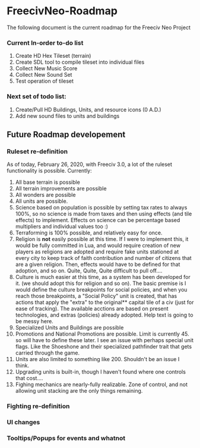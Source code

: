 # FreecivNeo-Roadmap

The following document is the current roadmap for the Freeciv Neo Project

### Current In-order to-do list

1. Create HD Hex Tileset (terrain)
2. Create SDL tool to compile tileset into individual files
3. Collect New Music Score
4. Collect New Sound Set 
5. Test operation of tileset

### Next set of todo list:

1. Create/Pull HD Buildings, Units, and resource icons (0 A.D.)
2. Add new sound files to units and buildings

## Future Roadmap developement

### Ruleset re-definition
 
As of today, February 26, 2020, with Freeciv 3.0, a lot of the ruleset functionality is possible. 
Currently:
1. All base terrain is possible
2. All terrain improvements are possible
3. All wonders are possible
4. All units are possible. 
5. Science based on population is possible by setting tax rates to always 100%, so no science is made from taxes and then using effects (and tile effects) to implement. Effects on science can be percentage based multipliers and individual values too :)
6. Terraforming is 100% possible, and relatively easy for once. 
7. Religion is **not** easily possible at this time. If I were to implement this, it would be fully committed in Lua, and would require creation of new players as religions are adopted and require fake units stationed at every city to keep track of faith contribution and number of citizens that are a given religion. Then, effects would have to be defined for that adoption, and so on. Quite, Quite, Quite difficult to pull off....
8. Culture is much easier at this time, as a system has been developed for it. (we should adopt this for religion and so on). The basic premise is I would define the culture breakpoints for social policies, and when you reach those breakpoints, a "Social Policy" unit is created, that has actions that apply the "extra" to the original** capital tile of a civ (just for ease of tracking). The available acctions are based on present technologies, and extras (policies) already adopted. Help text is going to be messy here. 
9. Specialized Units and Buildings are possible
10. Promotions and National Promotions are possible. Limit is currently 45. so will have to define these later. I see an issue with perhaps special unit flags. Like the Shoeshone and their specialized pathfinder trait that gets carried through the game. 
11. Units are also limited to something like 200. Shouldn't be an issue I think. 
12. Upgrading units is built-in, though I haven't found where one controls that cost....
13. Fighing mechanics are nearly-fully realizable. Zone of control, and not allowing unit stacking are the only things remaining. 


### Fighting re-definition

### UI changes

### Tooltips/Popups for events and whatnot




